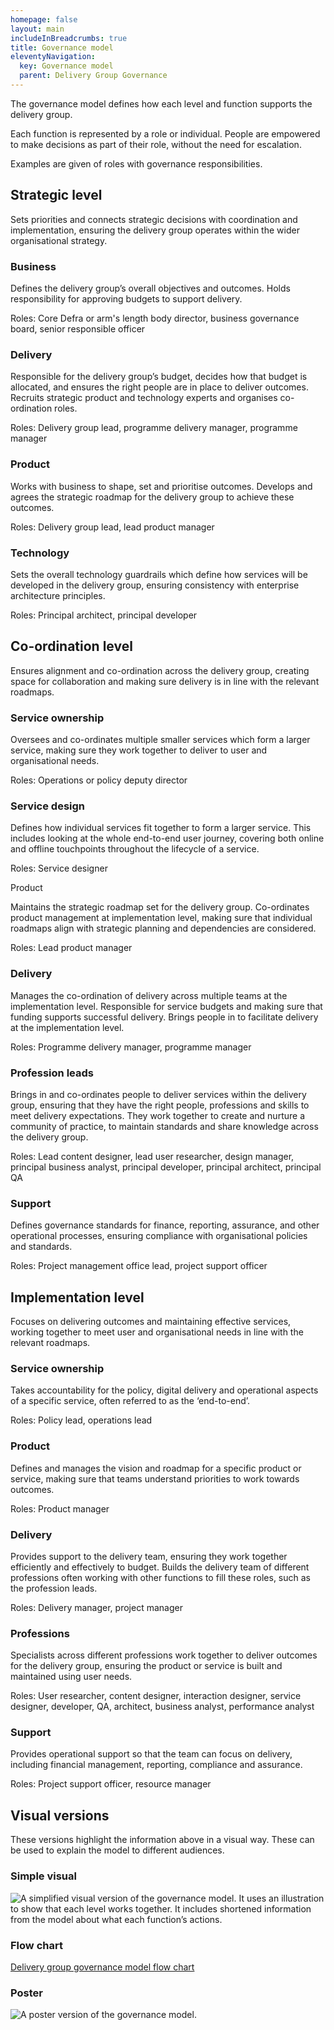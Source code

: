 ```yaml
---
homepage: false
layout: main
includeInBreadcrumbs: true
title: Governance model
eleventyNavigation:
  key: Governance model
  parent: Delivery Group Governance
---
```


The governance model defines how each level and function supports the delivery group. 

Each function is represented by a role or individual. People are empowered to make decisions as part of their role, without the need for escalation.  

Examples are given of roles with governance responsibilities. 

## Strategic level 

Sets priorities and connects strategic decisions with coordination and implementation, ensuring the delivery group operates within the wider organisational strategy. 

### Business 

Defines the delivery group’s overall objectives and outcomes. Holds responsibility for approving budgets to support delivery. 

Roles: Core Defra or arm's length body director, business governance board, senior responsible officer 

### Delivery 

Responsible for the delivery group’s budget, decides how that budget is allocated, and ensures the right people are in place to deliver outcomes. Recruits strategic product and technology experts and organises co-ordination roles.  

Roles: Delivery group lead, programme delivery manager, programme manager 

### Product 

Works with business to shape, set and prioritise outcomes. Develops and agrees the strategic roadmap for the delivery group to achieve these outcomes.  

Roles: Delivery group lead, lead product manager 

### Technology 

Sets the overall technology guardrails which define how services will be developed in the delivery group, ensuring consistency with enterprise architecture principles. 

Roles: Principal architect, principal developer 

## Co-ordination level 

Ensures alignment and co-ordination across the delivery group, creating space for collaboration and making sure delivery is in line with the relevant roadmaps. 

### Service ownership 

Oversees and co-ordinates multiple smaller services which form a larger service, making sure they work together to deliver to user and organisational needs. 

Roles: Operations or policy deputy director  

### Service design 

Defines how individual services fit together to form a larger service. This includes looking at the whole end-to-end user journey, covering both online and offline touchpoints throughout the lifecycle of a service. 

Roles: Service designer 

Product 

Maintains the strategic roadmap set for the delivery group. Co-ordinates product management at implementation level, making sure that individual roadmaps align with strategic planning and dependencies are considered. 

Roles: Lead product manager 

### Delivery 

Manages the co-ordination of delivery across multiple teams at the implementation level. Responsible for service budgets and making sure that funding supports successful delivery. Brings people in to facilitate delivery at the implementation level. 

Roles: Programme delivery manager, programme manager 

### Profession leads 

Brings in and co-ordinates people to deliver services within the delivery group, ensuring that they have the right people, professions and skills to meet delivery expectations. They work together to create and nurture a community of practice, to maintain standards and share knowledge across the delivery group. 

Roles: Lead content designer, lead user researcher, design manager, principal business analyst, principal developer, principal architect, principal QA 

### Support 

Defines governance standards for finance, reporting, assurance, and other operational processes, ensuring compliance with organisational policies and standards. 

Roles: Project management office lead, project support officer 

## Implementation level 

Focuses on delivering outcomes and maintaining effective services, working together to meet user and organisational needs in line with the relevant roadmaps. 

### Service ownership 

Takes accountability for the policy, digital delivery and operational aspects of a specific service, often referred to as the ‘end-to-end’. 

Roles: Policy lead, operations lead 

### Product 

Defines and manages the vision and roadmap for a specific product or service, making sure that teams understand priorities to work towards outcomes. 

Roles: Product manager 

### Delivery 

Provides support to the delivery team, ensuring they work together efficiently and effectively to budget. Builds the delivery team of different professions often working with other functions to fill these roles, such as the profession leads.  

Roles: Delivery manager, project manager 

### Professions 

Specialists across different professions work together to deliver outcomes for the delivery group, ensuring the product or service is built and maintained using user needs. 

Roles: User researcher, content designer, interaction designer, service designer, developer, QA, architect, business analyst, performance analyst 

### Support  

Provides operational support so that the team can focus on delivery, including financial management, reporting, compliance and assurance.  

Roles: Project support officer, resource manager 

## Visual versions 

These versions highlight the information above in a visual way. These can be used to explain the model to different audiences. 

### Simple visual 

![A simplified visual version of the governance model. It uses an illustration to show that each level works together. It includes shortened information from the model about what each function’s actions.](/assets/images/governance-model-diagram.png) 

### Flow chart 

[Delivery group governance model flow chart](/assets/images/delivery-group-governance-model-flow-chart.png 'Delivery group governance model flow chart') 

### Poster 

![A poster version of the governance model.](/assets/images/governance-model-poster.png) 